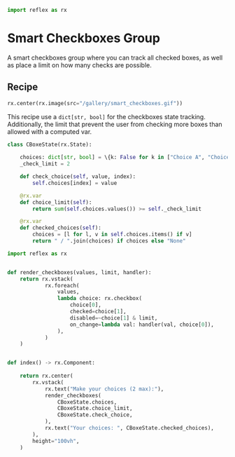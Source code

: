 ```python exec
import reflex as rx
```

# Smart Checkboxes Group

A smart checkboxes group where you can track all checked boxes, as well as place a limit on how many checks are possible.

## Recipe

```python eval
rx.center(rx.image(src="/gallery/smart_checkboxes.gif"))
```

This recipe use a `dict[str, bool]` for the checkboxes state tracking.
Additionally, the limit that prevent the user from checking more boxes than allowed with a computed var.

```python
class CBoxeState(rx.State):
    
    choices: dict[str, bool] = \{k: False for k in ["Choice A", "Choice B", "Choice C"]}
    _check_limit = 2

    def check_choice(self, value, index):
        self.choices[index] = value

    @rx.var
    def choice_limit(self):
        return sum(self.choices.values()) >= self._check_limit

    @rx.var
    def checked_choices(self):
        choices = [l for l, v in self.choices.items() if v]
        return " / ".join(choices) if choices else "None"

import reflex as rx


def render_checkboxes(values, limit, handler):
    return rx.vstack(
            rx.foreach(
                values,
                lambda choice: rx.checkbox(
                    choice[0],
                    checked=choice[1],
                    disabled=~choice[1] & limit,
                    on_change=lambda val: handler(val, choice[0]),
                ),
            )
    )


def index() -> rx.Component:
    
    return rx.center(
        rx.vstack(
            rx.text("Make your choices (2 max):"),
            render_checkboxes(
                CBoxeState.choices,
                CBoxeState.choice_limit,
                CBoxeState.check_choice,
            ),
            rx.text("Your choices: ", CBoxeState.checked_choices),
        ),
        height="100vh",
    )
```